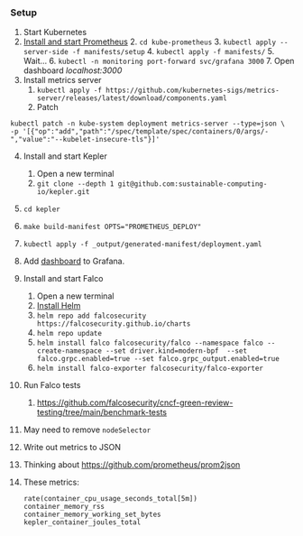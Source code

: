 ### Setup

1. Start Kubernetes
2. [Install and start Prometheus](https://sustainable-computing.io/installation/kepler/#deploy-the-prometheus-operator) 2. `cd kube-prometheus` 3. `kubectl apply --server-side -f manifests/setup` 4. `kubectl apply -f manifests/` 5. Wait… 6. `kubectl -n monitoring port-forward svc/grafana 3000` 7. Open dashboard _localhost:3000_
3. Install metrics server
   1. `kubectl apply -f https://github.com/kubernetes-sigs/metrics-server/releases/latest/download/components.yaml`
   2. Patch

```shell
kubectl patch -n kube-system deployment metrics-server --type=json \
-p '[{"op":"add","path":"/spec/template/spec/containers/0/args/-","value":"--kubelet-insecure-tls"}]'
```

4. Install and start Kepler
   1. Open a new terminal
   2. `git clone --depth 1 git@github.com:sustainable-computing-io/kepler.git`
5. `cd kepler`
6. `make build-manifest OPTS="PROMETHEUS_DEPLOY"`
7. `kubectl apply -f _output/generated-manifest/deployment.yaml`
8. Add [dashboard](https://raw.githubusercontent.com/sustainable-computing-io/kepler/main/grafana-dashboards/Kepler-Exporter.json) to Grafana.
9. Install and start Falco
   1. Open a new terminal
   2. [Install Helm](https://helm.sh/docs/intro/install/)
   3. `helm repo add falcosecurity https://falcosecurity.github.io/charts`
   4. `helm repo update`
   5. `helm install falco falcosecurity/falco --namespace falco --create-namespace --set driver.kind=modern-bpf  --set falco.grpc.enabled=true --set falco.grpc_output.enabled=true`
   6. `helm install falco-exporter falcosecurity/falco-exporter`
10. Run Falco tests
    1. https://github.com/falcosecurity/cncf-green-review-testing/tree/main/benchmark-tests
11. May need to remove `nodeSelector`
12. Write out metrics to JSON
13. Thinking about https://github.com/prometheus/prom2json
14. These metrics:

    ```
    rate(container_cpu_usage_seconds_total[5m])
    container_memory_rss
    container_memory_working_set_bytes
    kepler_container_joules_total
    ```